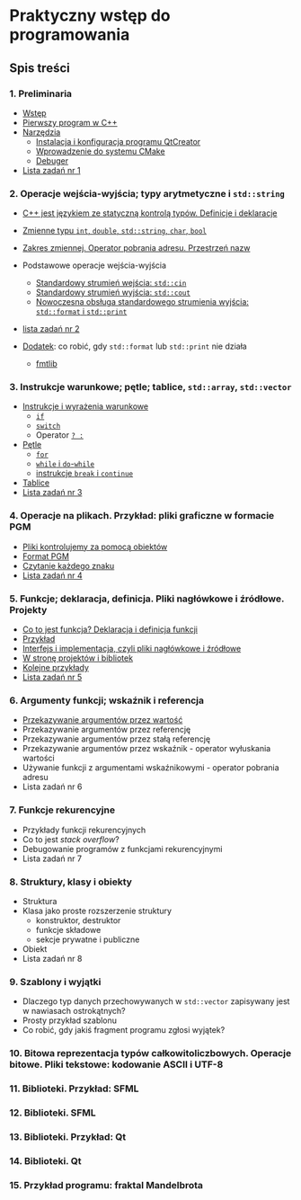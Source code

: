 # Praktyczny wstęp do programowania 

## Spis treści

### 1. Preliminaria

- [Wstęp](./00-wstep.md)
- [Pierwszy program w C++](./01-pierwszy-program.md)
- [Narzędzia](./01-narzedzia.md)
  - [Instalacja i konfiguracja programu QtCreator](./01-qtcreator.md)
  - [Wprowadzenie do systemu CMake](./01-cmake.md)
  - [Debuger](./01-debugger.md)
- [Lista zadań nr 1](./listy/lista1.md)

### 2. Operacje wejścia-wyjścia; typy arytmetyczne i `std::string`

- [C++ jest językiem ze statyczną kontrolą typów. Definicje i deklaracje](./02-statyczna-kontrola-typow.md)
- [Zmienne typu `int`, `double`, `std::string`, `char`, `bool`](./02-typy-wbudowane.md)
- [Zakres zmiennej. Operator pobrania adresu. Przestrzeń nazw](./02-zakres.md)
- Podstawowe operacje wejścia-wyjścia
  - [Standardowy strumień wejścia: `std::cin`](./02-cin.md)
  - [Standardowy strumień wyjścia: `std::cout`](./02-cout.md)
  - [Nowoczesna obsługa standardowego strumienia wyjścia: `std::format` i `std::print`](./02-format-print.md)

- [lista zadań nr 2](./listy/lista2.md) 

- [Dodatek](02-dodatek.md): co robić, gdy `std::format` lub `std::print` nie działa

  - [fmtlib](02-fmtlib.md)

### 3. Instrukcje warunkowe; pętle; tablice, `std::array`, `std::vector`

- [Instrukcje i wyrażenia warunkowe](./03-wyrazenia-warunkowe.md)
  - [`if`](./03-if.md)
  - [`switch`](./03-switch.md)
  - Operator [`? :`](./03-wyr-warunkowe.md)
- [Pętle](03-loops.md)
  - [`for`](./03-for.md)
  - [`while` i `do`-`while`](./03-while.md)
  - [instrukcje `break` i `continue`](./03-break.md)
- [Tablice](./03-tablice.md)
- [Lista zadań nr 3](./listy/lista3.md)

### 4. Operacje na plikach. Przykład: pliki graficzne w formacie PGM

- [Pliki kontrolujemy za pomocą obiektów](./04-pliki.md)
- [Format PGM](./04-pgm.md)
- [Czytanie każdego znaku](./04-get.md)
- [Lista zadań nr 4](./listy/lista4.md)

### 5. Funkcje; deklaracja, definicja. Pliki nagłówkowe i źródłowe. Projekty

- [Co to jest funkcja? Deklaracja i definicja funkcji](05-funkcje.md)
- [Przykład](./05-example1.md)
- [Interfejs i implementacja, czyli pliki nagłówkowe i źródłowe](05-interfejs-implementacja.md)
- [W stronę projektów i bibliotek](./05-projekty-biblioteki.md)
- [Kolejne przykłady](05-example2.md)
- [Lista zadań nr 5](./listy/lista5.md)

### 6. Argumenty funkcji; wskaźnik i referencja

- [Przekazywanie argumentów przez wartość](06-arg-value.md)
- Przekazywanie argumentów przez referencję
- Przekazywanie argumentów przez stałą referencję
- Przekazywanie argumentów przez wskaźnik - operator wyłuskania wartości
- Używanie funkcji z argumentami wskaźnikowymi - operator pobrania adresu 
- Lista zadań nr 6

### 7. Funkcje rekurencyjne

- Przykłady funkcji rekurencyjnych
- Co to jest *stack overflow*?
- Debugowanie programów z funkcjami rekurencyjnymi
- Lista zadań nr 7

### 8. Struktury, klasy i obiekty

- Struktura
- Klasa jako proste rozszerzenie struktury
  - konstruktor, destruktor
  - funkcje składowe
  - sekcje prywatne i publiczne
- Obiekt
- Lista zadań nr 8

### 9. Szablony i wyjątki

- Dlaczego typ danych przechowywanych w `std::vector` zapisywany jest w nawiasach ostrokątnych?
- Prosty przykład szablonu
- Co robić, gdy jakiś fragment programu zgłosi wyjątek? 

### 10. Bitowa reprezentacja typów całkowitoliczbowych. Operacje bitowe. Pliki tekstowe: kodowanie ASCII i UTF-8



### 11. Biblioteki. Przykład: SFML

### 12. Biblioteki. SFML

### 13. Biblioteki. Przykład: Qt

### 14. Biblioteki. Qt

### 15. Przykład programu: fraktal Mandelbrota

